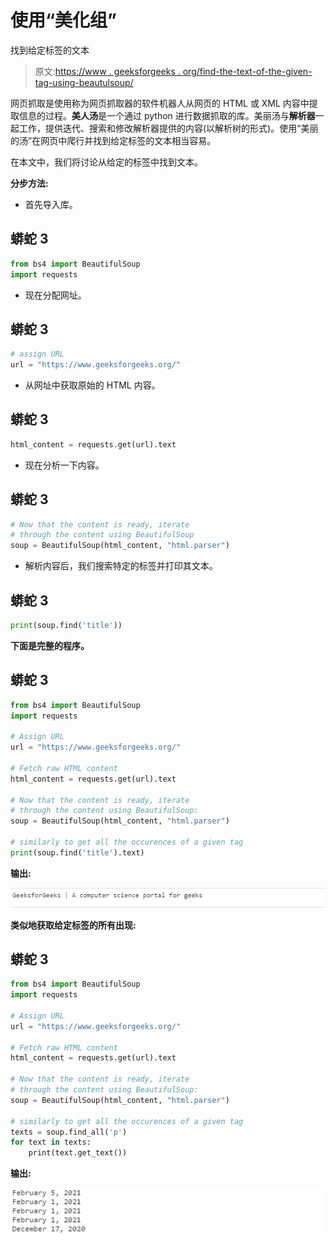 # 使用“美化组”

找到给定标签的文本

> 原文:[https://www . geeksforgeeks . org/find-the-text-of-the-given-tag-using-beautulsoup/](https://www.geeksforgeeks.org/find-the-text-of-the-given-tag-using-beautifulsoup/)

网页抓取是使用称为网页抓取器的软件机器人从网页的 HTML 或 XML 内容中提取信息的过程。**美人汤**是一个通过 python 进行数据抓取的库。美丽汤与**解析器**一起工作，提供迭代、搜索和修改解析器提供的内容(以解析树的形式)。使用“美丽的汤”在网页中爬行并找到给定标签的文本相当容易。

在本文中，我们将讨论从给定的标签中找到文本。

**分步方法:**

*   首先导入库。

## 蟒蛇 3

```py
from bs4 import BeautifulSoup
import requests
```

*   现在分配网址。

## 蟒蛇 3

```py
# assign URL
url = "https://www.geeksforgeeks.org/"
```

*   从网址中获取原始的 HTML 内容。

## 蟒蛇 3

```py
html_content = requests.get(url).text
```

*   现在分析一下内容。

## 蟒蛇 3

```py
# Now that the content is ready, iterate 
# through the content using BeautifulSoup
soup = BeautifulSoup(html_content, "html.parser")
```

*   解析内容后，我们搜索特定的标签并打印其文本。

## 蟒蛇 3

```py
print(soup.find('title'))
```

**下面是完整的程序。**

## 蟒蛇 3

```py
from bs4 import BeautifulSoup
import requests

# Assign URL
url = "https://www.geeksforgeeks.org/"

# Fetch raw HTML content
html_content = requests.get(url).text

# Now that the content is ready, iterate 
# through the content using BeautifulSoup:
soup = BeautifulSoup(html_content, "html.parser")

# similarly to get all the occurences of a given tag
print(soup.find('title').text)
```

**输出:**

![](img/07e9818cd1e054df40e4e7fcd8bf60d8.png)

**类似地获取给定标签的所有出现:**

## 蟒蛇 3

```py
from bs4 import BeautifulSoup
import requests

# Assign URL
url = "https://www.geeksforgeeks.org/"

# Fetch raw HTML content
html_content = requests.get(url).text

# Now that the content is ready, iterate 
# through the content using BeautifulSoup:
soup = BeautifulSoup(html_content, "html.parser")

# similarly to get all the occurences of a given tag
texts = soup.find_all('p')
for text in texts:
    print(text.get_text())
```

**输出:**

![](img/fb905a6b13c32df233ca69c79f425819.png)
